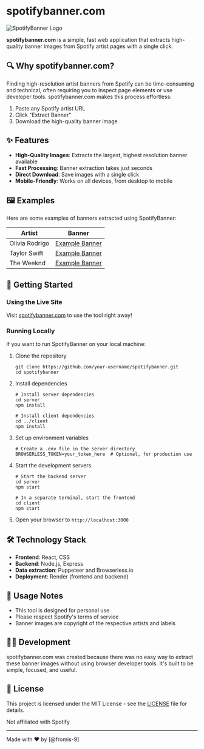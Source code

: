 # spotifybanner.com

![SpotifyBanner Logo](https://example.com/your-logo.png)

**spotifybanner.com** is a simple, fast web application that extracts high-quality banner images from Spotify artist pages with a single click.

## 🔍 Why spotifybanner.com?

Finding high-resolution artist banners from Spotify can be time-consuming and technical, often requiring you to inspect page elements or use developer tools. spotifybanner.com makes this process effortless:

1. Paste any Spotify artist URL
2. Click "Extract Banner"
3. Download the high-quality banner image

## ✨ Features

- **High-Quality Images**: Extracts the largest, highest resolution banner available
- **Fast Processing**: Banner extraction takes just seconds
- **Direct Download**: Save images with a single click
- **Mobile-Friendly**: Works on all devices, from desktop to mobile

## 🖼️ Examples

Here are some examples of banners extracted using SpotifyBanner:

| Artist | Banner |
|--------|--------|
| Olivia Rodrigo | [Example Banner](https://link-to-example-image.jpg) |
| Taylor Swift | [Example Banner](https://link-to-example-image.jpg) |
| The Weeknd | [Example Banner](https://link-to-example-image.jpg) |

## 🚀 Getting Started

### Using the Live Site

Visit [spotifybanner.com](https://spotifybanner.com) to use the tool right away!

### Running Locally

If you want to run SpotifyBanner on your local machine:

1. Clone the repository
   ```
   git clone https://github.com/your-username/spotifybanner.git
   cd spotifybanner
   ```

2. Install dependencies
   ```
   # Install server dependencies
   cd server
   npm install

   # Install client dependencies
   cd ../client
   npm install
   ```

3. Set up environment variables
   ```
   # Create a .env file in the server directory
   BROWSERLESS_TOKEN=your_token_here  # Optional, for production use
   ```

4. Start the development servers
   ```
   # Start the backend server
   cd server
   npm start

   # In a separate terminal, start the frontend
   cd client
   npm start
   ```

5. Open your browser to `http://localhost:3000`

## 🛠️ Technology Stack

- **Frontend**: React, CSS
- **Backend**: Node.js, Express
- **Data extraction**: Puppeteer and Browserless.io
- **Deployment**: Render (frontend and backend)

## 📝 Usage Notes

- This tool is designed for personal use
- Please respect Spotify's terms of service
- Banner images are copyright of the respective artists and labels

## 👨‍💻 Development

spotifybanner.com was created because there was no easy way to extract these banner images without using browser developer tools. It's built to be simple, focused, and useful.

## 📜 License

This project is licensed under the MIT License - see the [LICENSE](LICENSE) file for details.

Not affiliated with Spotify

---

Made with ❤️ by [@fromis-9]

